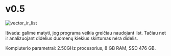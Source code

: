 # v0.5
![vector_ir_list](https://user-images.githubusercontent.com/90329649/140505603-c68f593e-cb95-4a24-a304-e9dece25e5a8.PNG)

Išvada: galime matyti, jog programa veikia greičiau naudojant list. Tačiau net ir analizuojant didelius duomenų kiekius skirtumas nėra didelis.

Kompiuterio parametrai: 2.50GHz procesorius, 8 GB RAM, SSD 476 GB.
